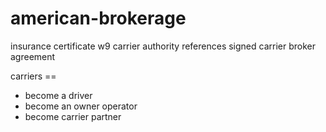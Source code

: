 # american-brokerage


insurance certificate
w9
carrier authority
references
signed carrier broker agreement

carriers ==
- become a driver
- become an owner operator
- become carrier partner 
